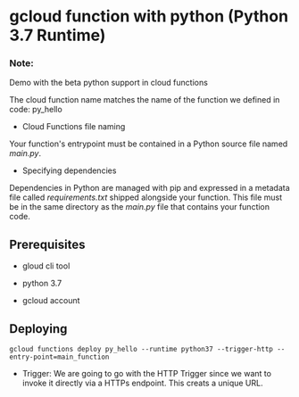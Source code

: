 # gcloud function with python (Python 3.7 Runtime)

### Note:

Demo with the beta python support in cloud functions

The cloud function name matches the name of the function we defined in code: py_hello

- Cloud Functions file naming

Your function's entrypoint must be contained in a Python source file named _main.py_.

- Specifying dependencies

Dependencies in Python are managed with pip and expressed in a metadata file called _requirements.txt_ shipped alongside your function. This file must be in the same directory as the _main.py_ file that contains your function code.


## Prerequisites

- gloud cli tool
- python 3.7

- gcloud account

## Deploying

```
gcloud functions deploy py_hello --runtime python37 --trigger-http --entry-point=main_function
```

- Trigger: We are going to go with the HTTP Trigger since we want to invoke it directly via a HTTPs endpoint. This creats a unique URL.

